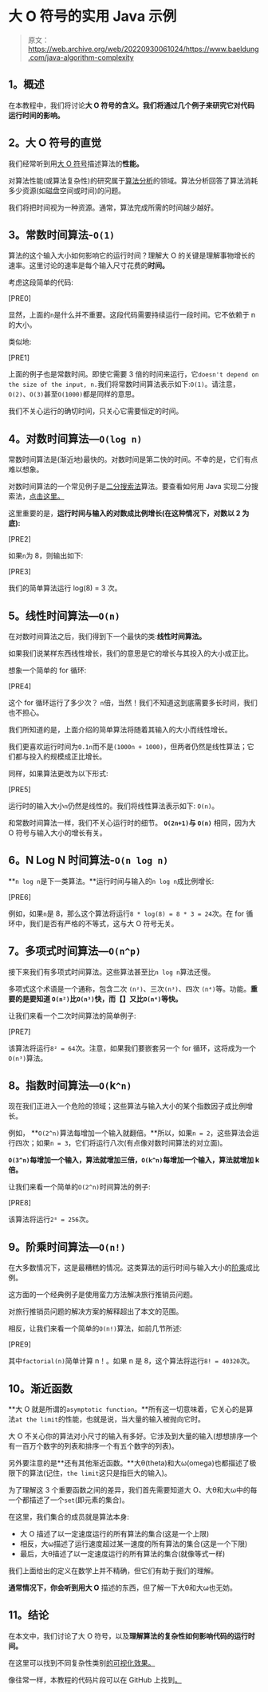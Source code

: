 # 大 O 符号的实用 Java 示例

> 原文：<https://web.archive.org/web/20220930061024/https://www.baeldung.com/java-algorithm-complexity>

## **1。概述**

在本教程中，我们将讨论**大 O 符号的含义。我们将通过几个例子来研究它对代码运行时间的影响。**

## **2。大 O 符号的直觉**

我们经常听到用[大 O 符号](/web/20220628094334/https://www.baeldung.com/cs/big-o-notation)描述算法的**性能。**

对算法性能(或算法复杂性)的研究属于[算法分析](https://web.archive.org/web/20220628094334/https://en.wikipedia.org/wiki/Analysis_of_algorithms)的领域。算法分析回答了算法消耗多少资源(如磁盘空间或时间)的问题。

我们将把时间视为一种资源。通常，算法完成所需的时间越少越好。

## **3。常数时间算法-`O(1)`**

算法的这个输入大小如何影响它的运行时间？理解大 O 的关键是理解事物增长的速率。这里讨论的速率是每个输入尺寸花费的**时间。**

考虑这段简单的代码:

[PRE0]

显然，上面的`n`是什么并不重要。这段代码需要持续运行一段时间。它不依赖于 n 的大小。

类似地:

[PRE1]

上面的例子也是常数时间。即使它需要 3 倍的时间来运行，它`doesn't depend on the size of the input, n.`我们将常数时间算法表示如下:`O(1)`。请注意，`O(2)`、`O(3)`甚至`O(1000)`都是同样的意思。

我们不关心运行的确切时间，只关心它需要恒定的时间。

## **4。对数时间算法—`O(log n)`**

常数时间算法是(渐近地)最快的。对数时间是第二快的时间。不幸的是，它们有点难以想象。

对数时间算法的一个常见例子是[二分搜索法](https://web.archive.org/web/20220628094334/https://en.wikipedia.org/wiki/Binary_search_algorithm)算法。要查看如何用 Java 实现二分搜索法，[点击这里。](/web/20220628094334/https://www.baeldung.com/java-binary-search)

这里重要的是，**运行时间与输入的对数成比例增长(在这种情况下，对数以 2 为底):**

[PRE2]

如果`n`为 8，则输出如下:

[PRE3]

我们的简单算法运行 log(8) = 3 次。

## **5。线性时间算法—`O(n)`**

在对数时间算法之后，我们得到下一个最快的类:**线性时间算法。**

如果我们说某样东西线性增长，我们的意思是它的增长与其投入的大小成正比。

想象一个简单的 for 循环:

[PRE4]

这个 for 循环运行了多少次？ `n`倍，当然！我们不知道这到底需要多长时间，我们也不担心。

我们所知道的是，上面介绍的简单算法将随着其输入的大小而线性增长。

我们更喜欢运行时间为`0.1n`而不是`(1000n + 1000)`，但两者仍然是线性算法；它们都与投入的规模成正比增长。

同样，如果算法更改为以下形式:

[PRE5]

运行时的输入大小`n`仍然是线性的。我们将线性算法表示如下: `O(n)`。

和常数时间算法一样，我们不关心运行时的细节。 **`O(2n+1)`与 `O(n)`** 相同，因为大 O 符号与输入大小的增长有关。

## **6。N Log N 时间算法-`O(n log n)`**

**`n log n`是下一类算法。**运行时间与输入的`n log n`成比例增长:

[PRE6]

例如，如果`n`是 8，那么这个算法将运行`8 * log(8) = 8 * 3 = 24`次。在 for 循环中，我们是否有严格的不等式，这与大 O 符号无关。

## **7。多项式时间算法—`O(n^p)`**

接下来我们有多项式时间算法。这些算法甚至比`n log n`算法还慢。

多项式这个术语是一个通称，包含二次 `(n²)`、三次`(n³)`、四次 `(n⁴)`等。功能。**重要的是要知道 `O(n²)`比`O(n³)`快，而【】又比`O(n⁴)`等快。**

让我们来看一个二次时间算法的简单例子:

[PRE7]

该算法将运行`8² = 64`次。注意，如果我们要嵌套另一个 for 循环，这将成为一个`O(n³)`算法。

## **8。指数时间算法—`O(`k`^n)`**

现在我们正进入一个危险的领域；这些算法与输入大小的某个指数因子成比例增长。

例如， **`O(2^n)`算法每增加一个输入就翻倍。**所以，如果`n = 2`，这些算法会运行四次；如果`n = 3`，它们将运行八次(有点像对数时间算法的对立面)。

**`O(3^n)`每增加一个输入，算法就增加三倍，`O(k^n)`每增加一个输入，算法就增加 k 倍。**

让我们来看一个简单的`O(2^n)`时间算法的例子:

[PRE8]

该算法将运行`2⁸ = 256`次。

## **9。阶乘时间算法—`O(n!)`**

在大多数情况下，这是最糟糕的情况。这类算法的运行时间与输入大小的[阶乘](https://web.archive.org/web/20220628094334/https://en.wikipedia.org/wiki/Factorial)成比例。

这方面的一个经典例子是使用蛮力方法解决旅行推销员问题。

对旅行推销员问题的解决方案的解释超出了本文的范围。

相反，让我们来看一个简单的`O(n!)`算法，如前几节所述:

[PRE9]

其中`factorial(n)`简单计算 n！。如果 n 是 8，这个算法将运行`8! = 40320`次。

## 10。渐近函数

**大 O 就是所谓的`asymptotic function`。**所有这一切意味着，它关心的是算法`at the limit`的性能，也就是说，当大量的输入被抛向它时。

大 O 不关心你的算法对小尺寸的输入有多好。它涉及到大量的输入(想想排序一个有一百万个数字的列表和排序一个有五个数字的列表)。

另外要注意的是**还有其他渐近函数。**大θ(theta)和大ω(omega)也都描述了极限下的算法(记住，`the limit`这只是指巨大的输入)。

为了理解这 3 个重要函数之间的差异，我们首先需要知道大 O、大θ和大ω中的每一个都描述了一个`set`(即元素的集合)。

在这里，我们集合的成员就是算法本身:

*   大 O 描述了以一定速度运行的所有算法的集合(这是一个上限)
*   相反，大ω描述了运行速度超过某一速度的所有算法的集合(这是一个下限)
*   最后，大θ描述了以一定速度运行的所有算法的集合(就像等式一样)

我们上面给出的定义在数学上并不精确，但它们有助于我们的理解。

**通常情况下，你会听到用大 O** 描述的东西，但了解一下大θ和大ω也无妨。

## **11。结论**

在本文中，我们讨论了大 O 符号，以及**理解算法的复杂性如何影响代码的运行时间。**

在这里可以找到不同复杂性类别[的可视化效果。](https://web.archive.org/web/20220628094334/http://bigocheatsheet.com/)

像往常一样，本教程的代码片段可以在 GitHub 上找到[。](https://web.archive.org/web/20220628094334/https://github.com/eugenp/tutorials/tree/master/algorithms-modules/algorithms-miscellaneous-3)